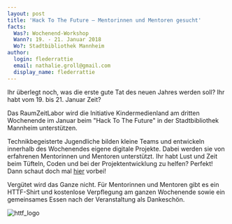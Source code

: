 ```yaml
---
layout: post
title: 'Hack To The Future – Mentorinnen und Mentoren gesucht'
facts:
  Was?: Wochenend-Workshop
  Wann?: 19. - 21. Januar 2018
  Wo?: Stadtbibliothek Mannheim
author:
  login: flederrattie
  email: nathalie.groll@gmail.com
  display_name: flederrattie
---
```


Ihr überlegt noch, was die erste gute Tat des neuen Jahres werden soll? Ihr habt vom 19. bis 21. Januar Zeit? <br>

Das RaumZeitLabor wird die Initiative Kindermedienland am dritten Wochenende im Januar beim "Hack To The Future" in der Stadtbibliothek Mannheim unterstützen.

Technikbegeisterte Jugendliche bilden kleine Teams und entwickeln innerhalb des Wochenendes eigene digitale Projekte. Dabei werden sie von erfahrenen Mentorinnen und Mentoren unterstützt. Ihr habt Lust und Zeit beim Tüfteln, Coden und bei der Projektentwicklung zu helfen? Perfekt! Dann schaut doch mal [hier](https://www.hacktothefuture.de/de/startseite/mentorin-werden/) vorbei!

Vergütet wird das Ganze nicht. Für Mentorinnen und Mentoren gibt es ein HTTF-Shirt und kostenlose Verpflegung am ganzen Wochenende sowie ein gemeinsames Essen nach der Veranstaltung als Dankeschön.

![httf_logo](/assets/httf_logo.jpg)
